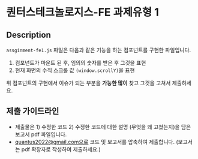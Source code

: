 # 퀀터스테크놀로지스-FE 과제유형 1

## Description
`assginment-fe1.js` 파일은 다음과 같은 기능을 하는 컴포넌트를 구현한 파일입니다.

1. 컴포넌트가 마운트 된 후, 임의의 숫자를 받은 후 그것을 표현
2. 현재 화면의 수직 스크롤 값 `(window.scrollY)`을 표현

위 컴포넌트의 구현에서 이슈가 되는 부분을 **가능한 많이** 찾고 그것을 고쳐서 제출하세요.


## 제출 가이드라인
- 제출물은 1) 수정한 코드 2) 수정한 코드에 대한 설명 (무엇을 왜 고쳤는지)을 담은 보고서 pdf 파일입니다.
- quantus2022@gmail.com으로 코드 및 보고서를 압축하여 제출합니다. (보고서는 pdf 확장자로 작성하여 제출하세요.)
